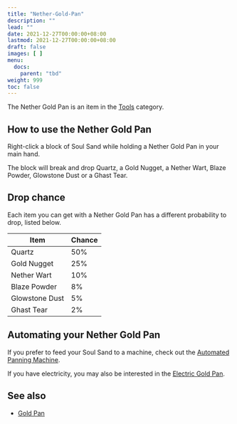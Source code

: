 ```yaml
---
title: "Nether-Gold-Pan"
description: ""
lead: ""
date: 2021-12-27T00:00:00+08:00
lastmod: 2021-12-27T00:00:00+08:00
draft: false
images: [ ]
menu:
  docs:
    parent: "tbd"
weight: 999
toc: false
---
```


The Nether Gold Pan is an item in the [Tools](/docs/slimefun/tools) category.

## How to use the Nether Gold Pan

Right-click a block of Soul Sand while holding a Nether Gold Pan in your main hand.

The block will break and drop Quartz, a Gold Nugget, a Nether Wart, Blaze Powder, Glowstone Dust or a Ghast Tear.

## Drop chance

Each item you can get with a Nether Gold Pan has a different probability to drop, listed below.

| Item           | Chance |
| -------------- | ------ |
| Quartz         | 50%    |
| Gold Nugget    | 25%    |
| Nether Wart    | 10%    |
| Blaze Powder   | 8%     |
| Glowstone Dust | 5%     |
| Ghast Tear     | 2%     |

## Automating your Nether Gold Pan

If you prefer to feed your Soul Sand to a machine, check out the [Automated Panning Machine](/docs/slimefun/automated-panning-machine).

If you have electricity, you may also be interested in the [Electric Gold Pan](/docs/slimefun/electric-gold-pan).

## See also

* [Gold Pan](/docs/slimefun/gold-pan)
